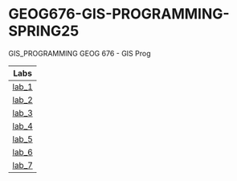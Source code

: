 # GEOG676-GIS-PROGRAMMING-SPRING25


GIS_PROGRAMMING
GEOG 676 - GIS Prog

|Labs    |
|:------:|
|[lab_1](Labs/1/README.md)|
|[lab_2](Labs/2/README.md)|
|[lab_3](Labs/3/README.md)|
|[lab_4](Labs/4/README.md)|
|[lab_5](Labs/5/README.md)|
|[lab_6](Labs/6/README.md)|
|[lab_7](Labs/7/README.md)|
